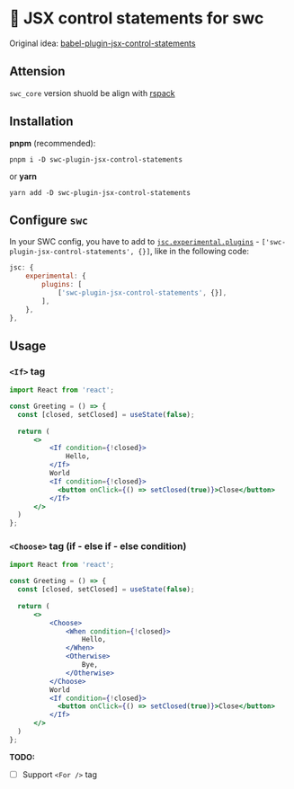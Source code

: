 # 🦀 JSX control statements for swc

Original idea: [babel-plugin-jsx-control-statements](https://github.com/AlexGilleran/jsx-control-statements)

## Attension

`swc_core` version shuold be align with [rspack](https://github.com/web-infra-dev/rspack/blob/d61d0d443505a2f889d9ca901639c15afcd50686/Cargo.toml#L62)

## Installation

**pnpm** (recommended):

```shell
pnpm i -D swc-plugin-jsx-control-statements
```

or **yarn**

```shell
yarn add -D swc-plugin-jsx-control-statements
```

## Configure `swc`

In your SWC config, you have to add to [`jsc.experimental.plugins`](https://swc.rs/docs/configuration/compilation#jscexperimentalplugins) - `['swc-plugin-jsx-control-statements', {}]`, like in the following code:

```javascript
jsc: {
    experimental: {
        plugins: [
            ['swc-plugin-jsx-control-statements', {}],
        ],
    },
},
```

## Usage

### `<If>` tag

```jsx
import React from 'react';

const Greeting = () => {
  const [closed, setClosed] = useState(false);
  
  return (
      <>
          <If condition={!closed}>
              Hello,
          </If>
          World
          <If condition={!closed}>
            <button onClick={() => setClosed(true)}>Close</button>
          </If>
      </>
  )
};
```


### `<Choose>` tag (if - else if - else condition)

```jsx
import React from 'react';

const Greeting = () => {
  const [closed, setClosed] = useState(false);
  
  return (
      <>
          <Choose>
              <When condition={!closed}>
                  Hello,
              </When>
              <Otherwise>
                  Bye,
              </Otherwise>
          </Choose>
          World
          <If condition={!closed}>
            <button onClick={() => setClosed(true)}>Close</button>
          </If>
      </>
  )
};
```


**TODO:**
- [ ] Support `<For />` tag
